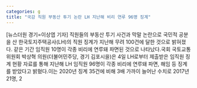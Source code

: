 ```yaml
---
categories: g
title: "국감 직원 부동산 투기 논란 LH 지난해 비리 연루 96명 징계"
---
```

[뉴스더원 경기=이상엽 기자] 직원들의 부동산 투기 사건과 막말 논란으로 국민적 공분을 산 한국토지주택공사(LH)의 직원 징계가 지난해 무려 100건에 달한 것으로 밝혀졌다. 같은 기간 임직원 10명이 각종 비리에 연루돼 파면된 것으로 나타났다.국회 국토교통위원회 박상혁 의원(더불어민주당, 경기 김포시을)은 4일 LH로부터 제출받은 임직원 징계 현황 자료를 통해 지난해 LH 임직원 96명이 각종 비리에 연루돼 파면, 해임 등 징계를 받았다고 밝혔다.이는 2020년 징계 35건에 비해 3배 가까이 늘어난 수치로 2017년 21명, 2
